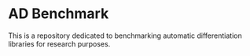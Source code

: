 # AD Benchmark

This is a repository dedicated to benchmarking automatic differentiation libraries for research purposes.
